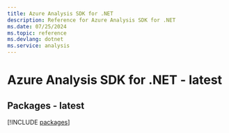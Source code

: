 ```yaml
---
title: Azure Analysis SDK for .NET
description: Reference for Azure Analysis SDK for .NET
ms.date: 07/25/2024
ms.topic: reference
ms.devlang: dotnet
ms.service: analysis
---
```

# Azure Analysis SDK for .NET - latest
## Packages - latest
[!INCLUDE [packages](analysis-index.md)]
